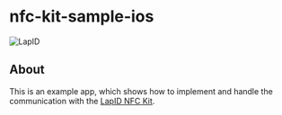 # nfc-kit-sample-ios

![LapID](https://media.lapid.de/logo.svg)

## About

This is an example app, which shows how to implement and handle the communication with the [LapID NFC Kit](https://github.com/lapid-service-gmbh/nfc-kit-ios/).
